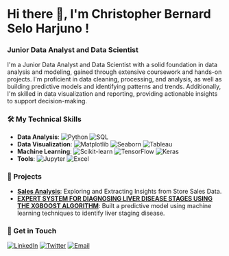 # Hi there 👋, I'm Christopher Bernard Selo Harjuno !

### Junior Data Analyst and Data Scientist

I'm a Junior Data Analyst and Data Scientist with a solid foundation in data analysis and modeling, gained through extensive coursework and hands-on projects. I'm proficient in data cleaning, processing, and analysis, as well as building predictive models and identifying patterns and trends. Additionally, I'm skilled in data visualization and reporting, providing actionable insights to support decision-making.

### 🛠 My Technical Skills
- **Data Analysis**: ![Python](https://img.shields.io/badge/-Python-3776AB?logo=python&logoColor=white) ![SQL](https://img.shields.io/badge/-SQL-003B57?logo=postgresql&logoColor=white)
- **Data Visualization**: ![Matplotlib](https://img.shields.io/badge/-Matplotlib-013243?logo=python&logoColor=white) ![Seaborn](https://img.shields.io/badge/-Seaborn-3776AB?logo=python&logoColor=white) ![Tableau](https://img.shields.io/badge/-Tableau-E97627?logo=tableau&logoColor=white)
- **Machine Learning**: ![Scikit-learn](https://img.shields.io/badge/-Scikit--learn-F7931E?logo=scikit-learn&logoColor=white) ![TensorFlow](https://img.shields.io/badge/-TensorFlow-FF6F00?logo=tensorflow&logoColor=white) ![Keras](https://img.shields.io/badge/-Keras-D00000?logo=keras&logoColor=white)
- **Tools**: ![Jupyter](https://img.shields.io/badge/-Jupyter-F37626?logo=jupyter&logoColor=white) ![Excel](https://img.shields.io/badge/-Excel-217346?logo=microsoft-excel&logoColor=white)

### 🚀 Projects
- **[Sales Analysis](https://github.com/chrino01/market_analyst)**: Exploring and Extracting Insights from Store Sales Data.
- **[EXPERT SYSTEM FOR DIAGNOSING LIVER DISEASE STAGES USING THE XGBOOST ALGORITHM]([https(https://github.com/chrino01/EXPERT-SYSTEM-FOR-DIAGNOSING-LIVER-DISEASE-STAGES-USING-THE-XGBOOST-ALGORITHM))**: Built a predictive model using machine learning techniques to identify liver staging disease.


### 💬 Get in Touch
[![LinkedIn](https://img.shields.io/badge/LinkedIn-0A66C2?style=for-the-badge&logo=linkedin&logoColor=white)](https://www.linkedin.com/in/yourusername/)
[![Twitter](https://img.shields.io/badge/Twitter-1DA1F2?style=for-the-badge&logo=twitter&logoColor=white)](https://twitter.com/yourusername)
[![Email](https://img.shields.io/badge/Email-D14836?style=for-the-badge&logo=gmail&logoColor=white)](mailto:christopherbernardsh@gmail.com)

